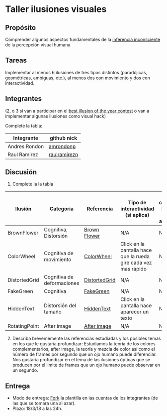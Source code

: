 # Taller ilusiones visuales

## Propósito

Comprender algunos aspectos fundamentales de la [inferencia inconsciente](https://github.com/VisualComputing/Cognitive) de la percepción visual humana.

## Tareas

Implementar al menos 6 ilusiones de tres tipos distintos (paradójicas, geométricas, ambiguas, etc.), al menos dos con movimiento y dos con interactividad.

## Integrantes
(2, o 3 si van a participar en el [best illusion of the year contest](illusionoftheyear.com) o van a implementar algunas ilusiones como visual hack)

Complete la tabla:

| Integrante | github nick |
|------------|-------------|
|Andres Rondon | [amrondonp](https://github.com/amrondonp)             |
|Raul Ramirez | [raulramirezp](https://github.com/raulramirezp)|

## Discusión

1. Complete la la tabla

| Ilusión       | Categoria | Referencia | Tipo de interactividad (si aplica) | URL código base (si aplica) |
|---------      |-----------|------------|------------------------------------|-----------------------------|
|BrownFlower    |Cognitiva, Distorsión|[Brown Flower](https://www.123rf.com/photo_14568714_optical-illusion-rotation-of-circles-made-from-dried-fruits-apricot-and-pear-isolated-on-blue-backgr.html)|N/A                                 |N/A|
|ColorWheel     |Cognitiva de movimiento|[ColorWheel](http://www.michaelbach.de/ot/mot-strob/index.html)|Click en la pantalla hace que la rueda gire cada vez mas rápido|N/A|
|DistortedGrid  |Cognitiva de deformaciones|[DistortedGrid](https://en.wikipedia.org/wiki/Caf%C3%A9_wall_illusion)|N/A|N/A|
|FakeGreen      |Cognitiva|[FakeGreen](http://www.michaelbach.de/ot/lum-white/index.html)|N/A|N/A|
|HiddenText     |Distorsión del tamaño|[HiddenText](https://www.shutterstock.com/cs/image-vector/optical-illusion-disappearing-text-made-black-340681424)|Click en la pantalla hace aparecer un texto|N/A|
|RotatingPoint	|After image|[After image](http://www.rpdms.com/satillusion/)|N/A|N/A|

2. Describa brevememente las referencias estudiadas y los posibles temas en los que le gustaría profundizar: Estudiamos la teoría de los colores complementarios,
 after image, la teoría y mezcla de color así como el número de frames por segundo que un ojo humano puede diferenciar. Nos gustaria profundizar en el tema de las ilusiones
 ópticas que se producen por el limite de frames que un ojo humano puede observar en un segundo.

## Entrega

* Modo de entrega: [Fork](https://help.github.com/articles/fork-a-repo/) la plantilla en las cuentas de los integrantes (de las que se tomará una al azar).
* Plazo: 18/3/18 a las 24h.

